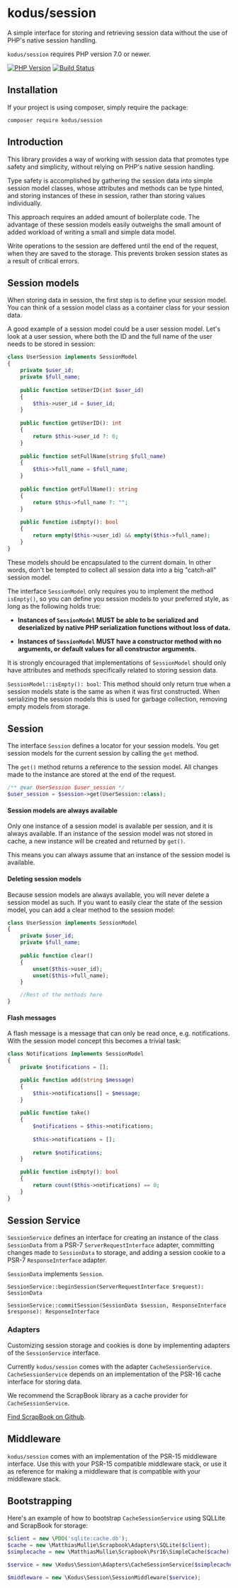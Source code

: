 kodus/session
=============

A simple interface for storing and retrieving session data without the use of PHP's native session handling.

`kodus/session` requires PHP version 7.0 or newer.

[![PHP Version](https://img.shields.io/badge/php-7.0%2B-blue.svg)](https://packagist.org/packages/kodus/session)
[![Build Status](https://travis-ci.org/kodus/session.svg?branch=master)](https://travis-ci.org/kodus/session)

## Installation

If your project is using composer, simply require the package:

    composer require kodus/session

## Introduction

This library provides a way of working with session data that promotes type safety and simplicity, without
relying on PHP's native session handling.

Type safety is accomplished by gathering the session data into simple session model classes, whose attributes and methods
can be type hinted, and storing instances of these in session, rather than storing values individually.

This approach requires an added amount of boilerplate code. The advantage of these session models easily outweighs the
small amount of added workload of writing a small and simple data model.

Write operations to the session are deffered until the end of the request, when they are saved to the storage.
This prevents broken session states as a result of critical errors.

## Session models

When storing data in session, the first step is to define your session model. You can think of a session model class
as a container class for your session data.

A good example of a session model could be a user session model. Let's look at a user session, where both the ID and the
full name of the user needs to be stored in session:

```php
class UserSession implements SessionModel
{
    private $user_id;
    private $full_name;
    
    public function setUserID(int $user_id)
    {
        $this->user_id = $user_id;
    }
    
    public function getUserID(): int
    {
        return $this->user_id ?: 0;
    }
    
    public function setFullName(string $full_name)
    {
        $this->full_name = $full_name;
    }
    
    public function getFullName(): string
    {
        return $this->full_name ?: "";
    }
        
    public function isEmpty(): bool
    {
        return empty($this->user_id) && empty($this->full_name);
    }
}
```

These models should be encapsulated to the current domain. In other words, don't be tempted to collect all session data
into a big "catch-all" session model.

The interface `SessionModel` only requires you to implement the method `isEmpty()`, so you can define you session models
to your preferred style, as long as the following holds true:

  * **Instances of `SessionModel` MUST be able to be serialized and deserialized by native PHP
    serialization functions without loss of data.**

  * **Instances of `SessionModel` MUST have a constructor method with no arguments, or default values for all constructor arguments.**

It is strongly encouraged that implementations of `SessionModel` should only have attributes and methods specifically 
related to storing session data.

`SessionModel::isEmpty(): bool`: This method should only return true when a session models state is the same as when it was first constructed. When
serializing the session models this is used for garbage collection, removing empty models from storage.

## Session

The interface `Session` defines a locator for your session models. You get session models for the current session by
calling the `get` method.

The `get()` method returns a reference to the session model. All changes made to the instance are stored at the end of the request.

```php
/** @var UserSession $user_session */
$user_session = $session->get(UserSession::class);
```

#### Session models are always available

Only one instance of a session model is available per session, and it is always available. If an instance of the 
session model was not stored in cache, a new instance will be created and returned by `get()`.

This means you can always assume that an instance of the session model is available.
 
#### Deleting session models

Because session models are always available, you will never delete a session model as such. If you want to easily
clear the state of the session model, you can add a clear method to the session model:

```php
class UserSession implements SessionModel
{
    private $user_id;
    private $full_name;
    
    public function clear()
    {
        unset($this->user_id);
        unset($this->full_name);
    }

    //Rest of the methods here
}
```

#### Flash messages

A flash message is a message that can only be read once, e.g. notifications. With the session model concept this 
becomes a trivial task:

```php
class Notifications implements SessionModel
{
    private $notifications = [];

    public function add(string $message)
    {
        $this->notifications[] = $message;
    }
    
    public function take()
    {
        $notifications = $this->notifications;
        
        $this->notifications = [];
        
        return $notifications;
    }

    public function isEmpty(): bool
    {
        return count($this->notifications) == 0;
    }
}
```

## Session Service

`SessionService` defines an interface for creating an instance of the class `SessionData` from a PSR-7 `ServerRequestInterface`
adapter, committing changes made to `SessionData` to storage, and adding a session cookie to a PSR-7 `ResponseInterface`
adapter.

`SessionData` implements `Session`. 

`SessionService::beginSession(ServerRequestInterface $request): SessionData`

`SessionService::commitSession(SessionData $session, ResponseInterface $response): ResponseInterface`

### Adapters

Customizing session storage and cookies is done by implementing adapters of the `SessionService` interface.

Currently `kodus/session` comes with the adapter `CacheSessionService`. `CacheSessionService` depends on an
implementation of the PSR-16 cache interface for storing data.

We recommend the ScrapBook library as a cache provider for `CacheSessionService`.

[Find ScrapBook on Github](https://github.com/matthiasmullie/scrapbook).

## Middleware

`kodus/session` comes with an implementation of the PSR-15 middleware interface. Use this with your PSR-15
compatible middleware stack, or use it as reference for making a middleware that is compatible with your middleware
stack.

## Bootstrapping

Here's an example of how to bootstrap `CacheSessionService` using SQLLite and ScrapBook for storage:

```php
$client = new \PDO('sqlite:cache.db');
$cache = new \MatthiasMullie\Scrapbook\Adapters\SQLite($client);
$simplecache = new \MatthiasMullie\Scrapbook\Psr16\SimpleCache($cache);

$service = new \Kodus\Session\Adapters\CacheSessionService($simplecache, "salt string for session cookie checksum");

$middleware = new \Kodus\Session\SessionMiddleware($service);
```
